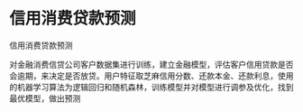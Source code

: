 # 信用消费贷款预测
信用消费贷款预测

对金融消费信贷公司客户数据集进行训练，建立金融模型，评估客户信用贷款是否会逾期，来决定是否放贷。用户特征取芝麻信用分数、还款本金、还款利息，使用的机器学习算法为逻辑回归和随机森林，训练模型并对模型进行调参及优化，找到最优模型，做出预测
